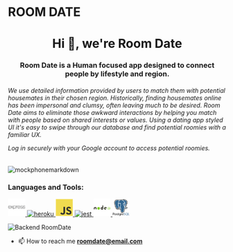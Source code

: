 # ROOM DATE 

<h1 align="center">Hi 👋, we're Room Date</h1>
<h3 align="center">Room Date is a <strong>Human</strong> focused app designed to connect people by lifestyle and region.</h3>

<h6 align= "left">We use detailed information provided by users to match them with potential housemates in their chosen region. 
Historically, finding housemates online has been impersonal and clumsy, often leaving much to be desired. 
Room Date aims to eliminate those awkward interactions by helping you match with people based on shared interests or values.
Using a dating app styled UI it's easy to swipe through our database and find potential roomies with a familiar UX.  

Log in securely with your Google account to access potential roomies.</h6>


![mockphonemarkdown](https://user-images.githubusercontent.com/83792867/137647511-dff42a1c-f705-4a14-8e3e-819c3d89d7df.png)



<h3 align="left">Languages and Tools:</h3>
<p align="left"> <a href="https://expressjs.com" target="_blank"> <img src="https://raw.githubusercontent.com/devicons/devicon/master/icons/express/express-original-wordmark.svg" alt="express" width="40" height="40"/> </a> <a href="https://heroku.com" target="_blank"> <img src="https://www.vectorlogo.zone/logos/heroku/heroku-icon.svg" alt="heroku" width="40" height="40"/> </a> <a href="https://developer.mozilla.org/en-US/docs/Web/JavaScript" target="_blank"> <img src="https://raw.githubusercontent.com/devicons/devicon/master/icons/javascript/javascript-original.svg" alt="javascript" width="40" height="40"/> </a> <a href="https://jestjs.io" target="_blank"> <img src="https://www.vectorlogo.zone/logos/jestjsio/jestjsio-icon.svg" alt="jest" width="40" height="40"/> </a> <a href="https://nodejs.org" target="_blank"> <img src="https://raw.githubusercontent.com/devicons/devicon/master/icons/nodejs/nodejs-original-wordmark.svg" alt="nodejs" width="40" height="40"/> </a> <a href="https://www.postgresql.org" target="_blank"> <img src="https://raw.githubusercontent.com/devicons/devicon/master/icons/postgresql/postgresql-original-wordmark.svg" alt="postgresql" width="40" height="40"/> </a> </p>
 
![Backend RoomDate](https://user-images.githubusercontent.com/83792867/137643244-92dcb6a5-6fbe-4d8d-8a33-112dc173dc31.png)




- 📫 How to reach me **roomdate@email.com**
